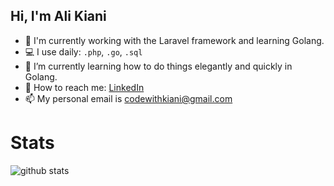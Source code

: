 ## Hi, I'm Ali Kiani
- :telescope: I'm currently working with the Laravel framework and learning Golang.
- :computer: I use daily: `.php`, `.go`, `.sql`
- :seedling: I’m currently learning how to do things elegantly and quickly in Golang.
- :eyes: How to reach me: [LinkedIn](https://www.linkedin.com/in/ali-kianinejad)
- :mailbox: My personal email is codewithkiani@gmail.com

# Stats
![github stats](https://github-readme-stats.vercel.app/api?username=itskiani&show_icons=true&theme=radical)
